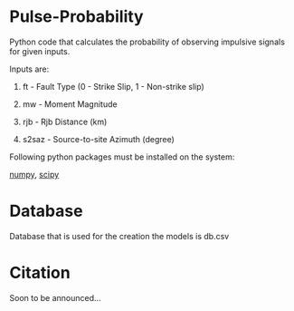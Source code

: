 # Pulse-Probability

Python code that calculates the probability of observing impulsive signals for given inputs.

Inputs are:

1. ft - Fault Type (0 - Strike Slip, 1 - Non-strike slip)

2. mw - Moment Magnitude

3. rjb - Rjb Distance (km)

4. s2saz - Source-to-site Azimuth (degree)

Following python packages must be installed on the system:

[numpy](https://pypi.org/project/numpy/), [scipy](https://www.scipy.org/install.html)

# Database

Database that is used for the creation the models is db.csv

# Citation

Soon to be announced...
